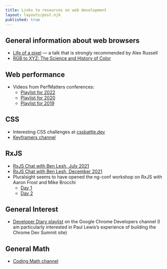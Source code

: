 ```yaml
---
title: Links to resources on web development
layout: layouts/post.njk
published: true
---
```


## General information about web browsers
- [Life of a pixel](https://www.youtube.com/watch?v=K2QHdgAKP-s) — a talk that is strongly recommended by Alex Russell
- [RGB to XYZ: The Science and History of Color](https://www.youtube.com/watch?v=AS1OHMW873s)

## Web performance
- Videos from PerfMatters conferences:
  - [Playlist for 2022](https://www.youtube.com/playlist?list=PLjnstNlepBvN4Cpv_Io-GpvJKdo1Bu-Vz)
  - [Playlist for 2020](https://www.youtube.com/playlist?list=PLSmH2HL6l9pwQmSgpKFtWiISOXua3zq8I)
  - [Playlist for 2019](https://www.youtube.com/playlist?list=PLSmH2HL6l9pw47J-xWZSIH7HpEgqlGiXD)

## CSS
- Interesting CSS challenges at [cssbattle.dev](https://cssbattle.dev/)
- [Keyframers channel](https://www.youtube.com/@keyframers)

## RxJS
- [RxJS Chat with Ben Lesh, July 2021](https://youtu.be/eCikPOuiZkA)
- [RxJS Chat with Ben Lesh, December 2021](https://www.youtube.com/watch?v=IX86lE-skeQ)
- Pluralsight seems to have opened the ng-conf workshop on RxJS with Aaron Frost and Mike Brocchi
  - [Day 1](https://app.pluralsight.com/course-player?clipId=606bd763-e4dc-4207-83d7-9511a29b2af0)
  - [Day 2](https://app.pluralsight.com/course-player?clipId=827c3c84-bf17-4b0d-800c-4ac2569eb172)

## General Interest
- [Developer Diary playlist](https://www.youtube.com/playlist?list=PLNYkxOF6rcIBykcJ7bvTpqU7vt-oey72J) on the Google Chrome Developers channel (I am particularly interested in Paul Lewis’s experience of building the Chrome Dev Summit site)

## General Math
- [Coding Math channel](https://www.youtube.com/@codingmath/videos)